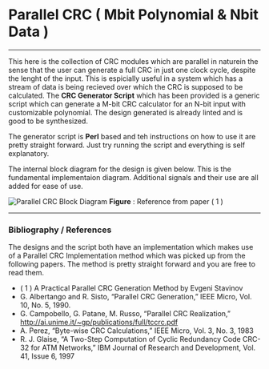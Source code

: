 # Parallel CRC ( Mbit Polynomial & Nbit Data )
------------------------
This here is the collection of CRC modules which are parallel in naturein the sense that the user can generate a full CRC in just one clock cycle, despite the lenght of the input. This is espicially useful in a system which has a stream of data is being recieved over which the CRC is supposed to be calculated. The **CRC Generator Script** which has been provided is a generic script which can generate a M-bit CRC calculator for an N-bit input with customizable polynomial. The design generated is already linted and is good to be synthesized. <br/>

The generator script is **Perl** based and teh instructions on how to use it are pretty straight forward. Just try running the script and everything is self explanatory. <br/>

The internal block diagram for the design is given below. This is the fundamental implementaion diagram. Additional signals and their use are all added for ease of use.

![Parallel CRC Block Diagram](https://github.com/PXVI/adv_module/blob/master/CRC/Parallel/crc_parallel_block_diagram.png)
**Figure** : Reference from paper ( 1 )

------------------------

### Bibliography / References

The designs and the script both have an implementation which makes use of a Parallel CRC Implementation method which was picked up from the following papers. The method is pretty straight forward and you are free to read them.

  - ( 1 ) A Practical Parallel CRC Generation Method by Evgeni Stavinov
  - G. Albertango and R. Sisto, “Parallel CRC Generation,” IEEE Micro, Vol. 10, No. 5, 1990.
  - G. Campobello, G. Patane, M. Russo, “Parallel CRC Realization,” http://ai.unime.it/~gp/publications/full/tccrc.pdf
  - A. Perez, “Byte-wise CRC Calculations,” IEEE Micro, Vol. 3, No. 3, 1983
  - R. J. Glaise, “A Two-Step Computation of Cyclic Redundancy Code CRC-32 for ATM Networks,” IBM Journal of Research and Development, Vol. 41, Issue 6, 1997
